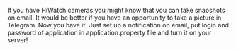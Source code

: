 If you have HiWatch cameras you might know that you can take snapshots on email.
It would be better if you have an opportunity to take a picture in Telegram. Now you have it!
Just set up a notification on email, put login and password of application in application.property file and turn it on your server!
